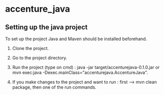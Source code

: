 # accenture_java

## Setting up the java project

To set up the project Java and Maven should be installed beforehand.
1. Clone the project. 
2. Go to the project directory.
3. Run the project (type on cmd) : java -jar target/accenturejava-0.1.0.jar or
                                   mvn exec:java -Dexec.mainClass="accenturejava.AccentureJava".

4. If you make changes to the project and want to run : first --> mvn clean package, then one of the run commands.

